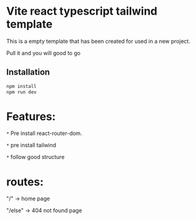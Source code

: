 # Vite react typescript tailwind template

This is a empty template that has been created for used in a new project.

Pull it and you will good to go

## Installation

```bash
npm install
npm run dev
```

# Features:

`*` Pre install react-router-dom.

`*` pre install tailwind

`*` follow good structure

# routes:

"/" -> home page

"/else" -> 404 not found page
